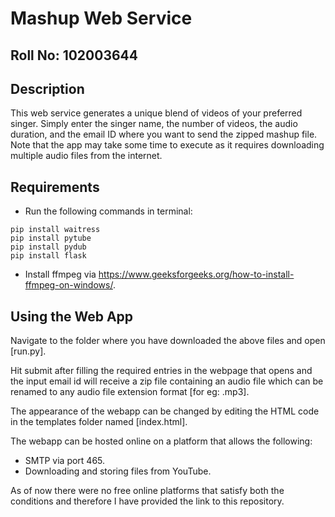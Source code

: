 # Mashup Web Service

## Roll No: 102003644

## Description
This web service generates a unique blend of videos of your preferred singer. Simply enter the singer name, the number of videos, the audio duration, and the email ID where you want to send the zipped mashup file. Note that the app may take some time to execute as it requires downloading multiple audio files from the internet.

## Requirements
* Run the following commands in terminal:
```
pip install waitress
pip install pytube
pip install pydub
pip install flask
```
* Install ffmpeg via https://www.geeksforgeeks.org/how-to-install-ffmpeg-on-windows/.

## Using the Web App
Navigate to the folder where you have downloaded the above files and open [run.py].

Hit submit after filling the required entries in the webpage that opens and the input email id will receive a zip file containing an audio file which can be renamed to any audio file extension format [for eg: .mp3].

The appearance of the webapp can be changed by editing the HTML code in the templates folder named [index.html].

The webapp can be hosted online on a platform that allows the following:
* SMTP via port 465.
* Downloading and storing files from YouTube.

As of now there were no free online platforms that satisfy both the conditions and therefore I have provided the link to this repository.
